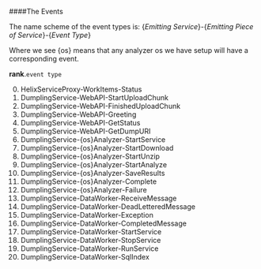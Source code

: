 ####The Events

The name scheme of the event types is:
{*Emitting Service*}-{*Emitting Piece of Service*}-{*Event Type*}

Where we see {os} means that any analyzer os we have setup will have a corresponding event.

**rank**.`event type`

0. HelixServiceProxy-WorkItems-Status
1. DumplingService-WebAPI-StartUploadChunk
2. DumplingService-WebAPI-FinishedUploadChunk
3. DumplingService-WebAPI-Greeting
4. DumplingService-WebAPI-GetStatus
5. DumplingService-WebAPI-GetDumpURI
6. DumplingService-{os}Analyzer-StartService
7. DumplingService-{os}Analyzer-StartDownload
8. DumplingService-{os}Analyzer-StartUnzip
9. DumplingService-{os}Analyzer-StartAnalyze
10. DumplingService-{os}Analyzer-SaveResults
11. DumplingService-{os}Analyzer-Complete
12. DumplingService-{os}Analyzer-Failure
13. DumplingService-DataWorker-ReceiveMessage
14. DumplingService-DataWorker-DeadLetteredMessage
15. DumplingService-DataWorker-Exception
16. DumplingService-DataWorker-CompletedMessage
17. DumplingService-DataWorker-StartService
18. DumplingService-DataWorker-StopService
19. DumplingService-DataWorker-RunService
20. DumplingService-DataWorker-SqlIndex
